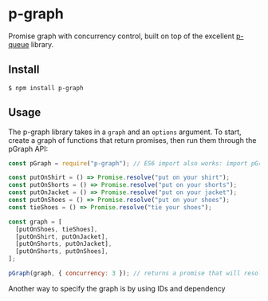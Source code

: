 # p-graph

Promise graph with concurrency control, built on top of the excellent [p-queue](https://github.com/sindresorhus/p-queue) library.

## Install

```
$ npm install p-graph
```

## Usage

The p-graph library takes in a `graph` and an `options` argument. To start, create a graph of functions that return promises, then run them through the pGraph API:

```js
const pGraph = require("p-graph"); // ES6 import also works: import pGraph from 'p-graph';

const putOnShirt = () => Promise.resolve("put on your shirt");
const putOnShorts = () => Promise.resolve("put on your shorts");
const putOnJacket = () => Promise.resolve("put on your jacket");
const putOnShoes = () => Promise.resolve("put on your shoes");
const tieShoes = () => Promise.resolve("tie your shoes");

const graph = [
  [putOnShoes, tieShoes],
  [putOnShirt, putOnJacket],
  [putOnShorts, putOnJacket],
  [putOnShorts, putOnShoes],
];

pGraph(graph, { concurrency: 3 }); // returns a promise that will resolve when all the tasks are done from this graph in order
```

Another way to specify the graph is by using IDs and dependency
